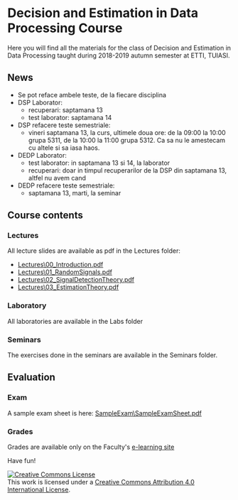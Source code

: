 # Decision and Estimation in Data Processing Course

Here you will find all the materials for the class of Decision and Estimation in Data Processing taught during 2018-2019
autumn semester at ETTI, TUIASI.

## News

- Se pot reface ambele teste, de la fiecare disciplina
- DSP Laborator:
    - recuperari: saptamana 13
    - test laborator: saptamana 14
- DSP refacere teste semestriale:
    - vineri saptamana 13, la curs, ultimele doua ore: de la 09:00 la 10:00 grupa 5311, de la 10:00 la 11:00 grupa 5312. Ca sa nu le amestecam cu altele si sa iasa haos.
- DEDP Laborator:
    - test laborator: in saptamana 13 si 14, la laborator
    - recuperari: doar in timpul recuperarilor de la DSP din saptamana 13, altfel nu avem cand
- DEDP refacere teste semestriale:
    - saptamana 13, marti, la seminar

## Course contents

### Lectures

All lecture slides are available as pdf in the Lectures folder:

- [Lectures\00_Introduction.pdf](Lectures/00_Introduction.pdf)
- [Lectures\01_RandomSignals.pdf](Lectures/01_RandomSignals.pdf)
- [Lectures\02_SignalDetectionTheory.pdf](Lectures/02_SignalDetectionTheory.pdf)
- [Lectures\03_EstimationTheory.pdf](Lectures/03_EstimationTheory.pdf)


### Laboratory

All laboratories are available in the Labs folder

### Seminars

The exercises done in the seminars are available in the Seminars folder.

## Evaluation

### Exam

A sample exam sheet is here: [SampleExam\SampleExamSheet.pdf](SampleExam/SampleExamSheet.pdf)

### Grades

Grades are available only on the Faculty's [e-learning site](https://edu.etti.tuiasi.ro)

Have fun!

<a rel="license" href="http://creativecommons.org/licenses/by/4.0/"><img alt="Creative Commons License" style="border-width:0" src="https://i.creativecommons.org/l/by/4.0/88x31.png" /></a><br />This work is licensed under a <a rel="license" href="http://creativecommons.org/licenses/by/4.0/">Creative Commons Attribution 4.0 International License</a>.
